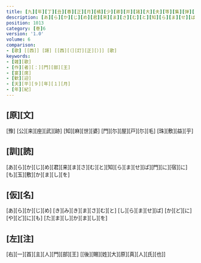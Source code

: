 ```yaml
---
title: [九][年][丁][丑][春][正][月][橘][少][卿][并][諸][大][夫][等][集][弾][正][尹][門][部][王][家][宴][歌][二][首]
description: [あ][ら][か][じ][め][君][来][ま][さ][む][と][知][ら][ま][せ][ば][門][に][宿][に][も][玉][敷][か][ま][し][を]
position: 1013
category: [巻]6
version: '1.0'
volume: 6
comparison:
- [歌] [[西]] [謌] [[西][（][訂][正][）]] [歌]
keywords:
- [雑][歌]
- [作][者][：][門][部][王]
- [宴][席]
- [歓][迎]
- [天][平][９][年][１][月]
- [年][紀]
---
```


## [原][文]

[豫] [公][来][座][武][跡] [知][麻][世][婆] [門][尓][屋][戸][尓][毛] [珠][敷][益][乎]

## [訓][読]

[あ][ら][か][じ][め][君][来][ま][さ][む][と][知][ら][ま][せ][ば][門][に][宿][に][も][玉][敷][か][ま][し][を]

## [仮][名]

[あ][ら][か][じ][め] [き][み][き][ま][さ][む][と] [し][ら][ま][せ][ば] [か][ど][に][や][ど][に][も] [た][ま][し][か][ま][し][を]

## [左][注]

[右][一][首][主][人][門][部][王] [[後][賜][姓][大][原][真][人][氏][也]]
